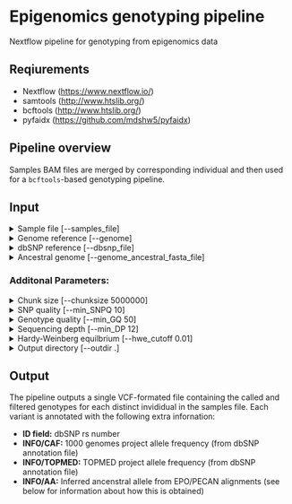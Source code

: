 # Epigenomics genotyping pipeline

Nextflow pipeline for genotyping from epigenomics data

## Reqiurements
- Nextflow (https://www.nextflow.io/)
- samtools (http://www.htslib.org/)
- bcftools (http://www.htslib.org/)
- pyfaidx (https://github.com/mdshw5/pyfaidx)

## Pipeline overview

Samples BAM files are merged by corresponding individual and then used for a ``bcftools``-based genotyping pipeline.

## Input

<details><summary>Sample file [--samples_file]</summary>
<p></p>
<p>
A tab-delimited file containing information about each sample. The file must contain a header and the following columns (other columns are permitted and ignored):

- library_id: Unique identifier for the each sample/dataset
- indiv: Individual identifier for each sample; many samples can refer to one individual
- bamfile: Absolute path the BAM-formated file
</p>
</details>

<details><summary>Genome reference [--genome]</summary>
<p></p>
<p></p>
</details>

<details><summary>dbSNP reference [--dbsnp_file]</summary>
<p></p>
<p></p>
</details>

<details><summary>Ancestral genome [--genome_ancestral_fasta_file]</summary>
<p></p>
<p></p>
</details>



### Additonal Parameters:
<details><summary>Chunk size [--chunksize 5000000]</summary>
<p></p>
<p></p>
</details>

<details><summary>SNP quality [--min_SNPQ 10]</summary>
<p></p>
<p></p>
</details>

<details><summary>Genotype quality [--min_GQ 50]</summary>
<p></p>
<p></p>
</details>

<details><summary>Sequencing depth [--min_DP 12]</summary>
<p></p>
<p></p>
</details>

<details><summary>Hardy-Weinberg equilbrium [--hwe_cutoff 0.01]</summary>
<p></p>
<p></p>
</details>

<details><summary>Output directory [--outdir .]</summary>
<p></p>
<p></p>
</details>


## Output

The pipeline outputs a single VCF-formated file containing the called and filtered genotypes for each distinct invididual in the samples file. Each variant is annotated with the following extra infornation:

- **ID field:** dbSNP rs number
- **INFO/CAF:** 1000 genomes project allele frequency (from dbSNP annotation file)
- **INFO/TOPMED:** TOPMED project allele frequency (from dbSNP annotation file)
- **INFO/AA:** Inferred ancenstral allele from EPO/PECAN alignments (see below for information about how this is obtained)


